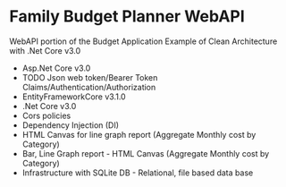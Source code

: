 # Family Budget Planner WebAPI
WebAPI portion of the Budget Application
Example of Clean Architecture with .Net Core v3.0
- Asp.Net Core v3.0
- TODO Json web token/Bearer Token Claims/Authentication/Authorization
- EntityFrameworkCore v3.1.0
- .Net Core v3.0
- Cors policies
- Dependency Injection (DI)
- HTML Canvas for line graph report (Aggregate Monthly cost by Category)
-    Bar, Line Graph report - HTML Canvas (Aggregate Monthly cost by Category)
- Infrastructure with SQLite DB - Relational, file based data base


